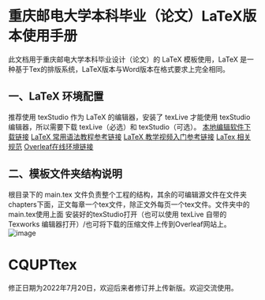 # 重庆邮电大学本科毕业（论文）LaTeX版本使用手册
此文档用于重庆邮电大学本科毕业设计（论文）的 LaTeX 模板使用，LaTeX 是一种基于Tex的排版系统，LaTeX版本与Word版本在格式要求上完全相同。
## 一、LaTeX 环境配置
推荐使用 texStudio 作为 LaTeX 的编辑器，安装了 texLive 才能使用 texStudio 编辑器，所以需要下载 texLive（必选）和 texStudio（可选）。
[本地编辑软件下载链接](https://blog.csdn.net/weixin_47581344/article/details/124356086)
[LaTeX 常用语法教程参考链接](https://blog.csdn.net/tianzong2019/article/details/106521432)
[LaTeX 教学视频入门参考链接](https://www.bilibili.com/video/av6564090)
[LaTex 相关规范](https://github.com/Haixing-Hu)
[Overleaf在线环境链接](https://cn.overleaf.com)

## 二、模板文件夹结构说明
根目录下的 main.tex 文件负责整个工程的结构，其余的可编辑源文件在文件夹 chapters下面，正文每章一个tex文件，除正文外每页一个tex文件。文件夹中的main.tex使用上面
安装好的texStudio打开（也可以使用 texLive 自带的 Texworks 编辑器打开）/也可将下载的压缩文件上传到Overleaf网站上。
![image](https://user-images.githubusercontent.com/55845745/180152693-486f6767-c939-484c-961d-723fb40a9370.png)
# CQUPTtex
修正日期为2022年7月20日，欢迎后来者修订并上传新版。欢迎交流使用。
